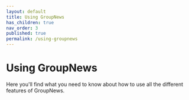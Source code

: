 ```yaml
---
layout: default
title: Using GroupNews
has_children: true
nav_order: 3
published: true
permalink: /using-groupnews
---
```


# Using GroupNews

Here you'll find what you need to know about how to use all the different features of GroupNews.
